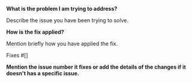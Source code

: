 
**What is the problem I am trying to address?**

Describe the issue you have been trying to solve.

**How is the fix applied?**

Mention briefly how you have applied the fix.

Fixes #[]

**Mention the issue number it fixes or add the details of the changes if it doesn't has a specific issue.**
